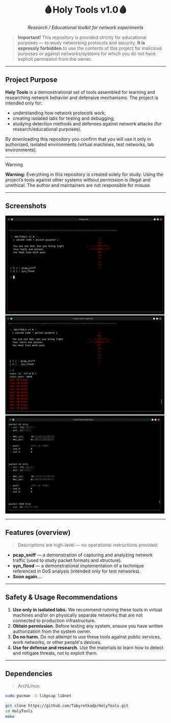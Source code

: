 <div align="center">

# 🩸Holy Tools v1.0🩸
*Research / Educational toolkit for network experiments*

</div>

> **Important!** This repository is provided strictly for educational purposes — to study networking protocols and security. **It is expressly forbidden** to use the contents of this project for malicious purposes or against networks/systems for which you do not have explicit permission from the owner.

---

## Project Purpose

**Holy Tools** is a demonstrational set of tools assembled for learning and researching network behavior and defensive mechanisms. The project is intended only for:

- understanding how network protocols work;  
- creating isolated labs for testing and debugging;  
- studying detection methods and defenses against network attacks (for research/educational purposes).

By downloading this repository you confirm that you will use it only in authorized, isolated environments (virtual machines, test networks, lab environments).

---

> [!WARNING]
> **Warning:** Everything in this repository is created solely for study. Using the project’s tools against other systems without permission is illegal and unethical. The author and maintainers are not responsible for misuse.

---

## Screenshots

<img src="screen/Screenshot_20251019_141452.png" alt="Screen" width="500"/>
<img src="screen/Screenshot_20251019_141536.png" alt="Screen" width="500"/>
<img src="screen/Screenshot_20251019_135551.png" alt="Screen" width="500"/>

---

## Features (overview)

> Descriptions are high-level — no operational instructions provided.

- **pcap_sniff** — a demonstration of capturing and analyzing network traffic (used to study packet formats and structure).  
- **syn_flood** — a demonstrational implementation of a technique referenced in DoS analysis (intended only for test networks).
- **Soon again...**

---

## Safety & Usage Recommendations

1. **Use only in isolated labs.** We recommend running these tools in virtual machines and/or on physically separate networks that are not connected to production infrastructure.  
2. **Obtain permission.** Before testing any system, ensure you have written authorization from the system owner.  
3. **Do no harm.** Do not attempt to use these tools against public services, work networks, or other people's devices.  
4. **Use for defense and research.** Use the materials to learn how to detect and mitigate threats, not to exploit them.

---

## Dependencies

> ArchLinux:

```bash
sudo pacman -S libpcap libnet
```
```bash
git clone https://github.com/Tabyretkadp/HolyTools.git
cd HolyTools
make
```


